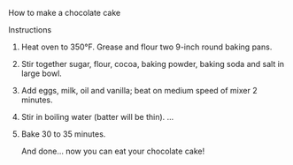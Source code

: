 How to make a chocolate cake

Instructions

1) Heat oven to 350°F. Grease and flour two 9-inch round baking pans.

2) Stir together sugar, flour, cocoa, baking powder, baking soda and salt in large bowl.

3) Add eggs, milk, oil and vanilla; beat on medium speed of mixer 2 minutes.

4) Stir in boiling water (batter will be thin). ...

5) Bake 30 to 35 minutes.

   And done... now you can eat your chocolate cake!